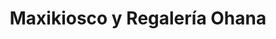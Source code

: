---
title: "Maxikiosco y Regalería Ohana"
url: /azul/maxikiosco-y-regaleria-ohana/
shop: quiosco
---